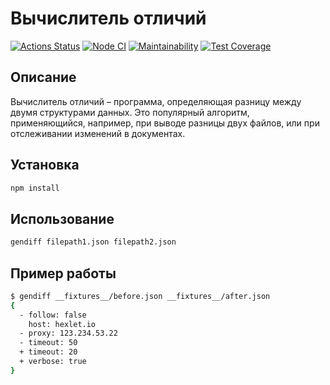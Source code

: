 # Вычислитель отличий

[![Actions Status](https://github.com/asuzdaltcev/frontend-project-46/actions/workflows/hexlet-check.yml/badge.svg)](https://github.com/asuzdaltcev/frontend-project-46/actions)
[![Node CI](https://github.com/asuzdaltcev/frontend-project-46/actions/workflows/tests.yml/badge.svg)](https://github.com/asuzdaltcev/frontend-project-46/actions/workflows/tests.yml)
[![Maintainability](https://api.codeclimate.com/v1/badges/YOUR_REPO_ID/maintainability)](https://codeclimate.com/github/asuzdaltcev/frontend-project-46/maintainability)
[![Test Coverage](https://api.codeclimate.com/v1/badges/YOUR_REPO_ID/test_coverage)](https://codeclimate.com/github/asuzdaltcev/frontend-project-46/test_coverage)

## Описание

Вычислитель отличий – программа, определяющая разницу между двумя структурами данных. Это популярный алгоритм, применяющийся, например, при выводе разницы двух файлов, или при отслеживании изменений в документах.

## Установка

```bash
npm install
```

## Использование

```bash
gendiff filepath1.json filepath2.json
```

## Пример работы

```bash
$ gendiff __fixtures__/before.json __fixtures__/after.json
{
  - follow: false
    host: hexlet.io
  - proxy: 123.234.53.22
  - timeout: 50
  + timeout: 20
  + verbose: true
}
```